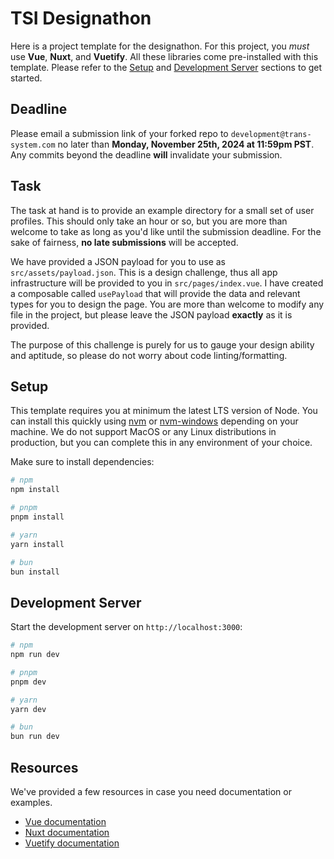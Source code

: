 # TSI Designathon

Here is a project template for the designathon. For this project, you *must* use **Vue**, **Nuxt**, and **Vuetify**. All these libraries come pre-installed with this template. Please refer to the [Setup](#setup) and [Development Server](#development-server) sections to get started.

## Deadline

Please email a submission link of your forked repo to `development@trans-system.com` no later than **Monday, November 25th, 2024 at 11:59pm PST**. Any commits beyond the deadline **will** invalidate your submission.

## Task

The task at hand is to provide an example directory for a small set of user profiles. This should only take an hour or so, but you are more than welcome to take as long as you'd like until the submission deadline. For the sake of fairness, **no late submissions** will be accepted.

We have provided a JSON payload for you to use as `src/assets/payload.json`. This is a design challenge, thus all app infrastructure will be provided to you in `src/pages/index.vue`. I have created a composable called `usePayload` that will provide the data and relevant types for you to design the page. You are more than welcome to modify any file in the project, but please leave the JSON payload **exactly** as it is provided.

The purpose of this challenge is purely for us to gauge your design ability and aptitude, so please do not worry about code linting/formatting.

## Setup

This template requires you at minimum the latest LTS version of Node.
You can install this quickly using [nvm](https://github.com/nvm-sh/nvm) or [nvm-windows](https://github.com/coreybutler/nvm-windows) depending on your machine. We do not support MacOS or any Linux distributions in production, but you can complete this in any environment of your choice.

Make sure to install dependencies:

```bash
# npm
npm install

# pnpm
pnpm install

# yarn
yarn install

# bun
bun install
```

## Development Server

Start the development server on `http://localhost:3000`:

```bash
# npm
npm run dev

# pnpm
pnpm dev

# yarn
yarn dev

# bun
bun run dev
```

## Resources

We've provided a few resources in case you need documentation or examples.

- [Vue documentation](https://vuejs.org/guide/introduction.html)
- [Nuxt documentation](https://nuxt.com/docs/getting-started/introduction)
- [Vuetify documentation](https://vuetifyjs.com/en/introduction/why-vuetify/)